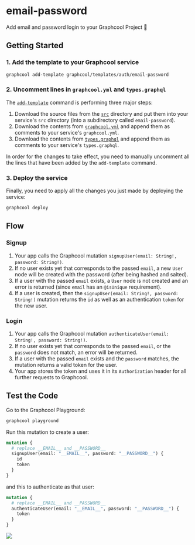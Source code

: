 # email-password

Add email and password login to your Graphcool Project 🎁

## Getting Started

### 1. Add the template to your Graphcool service

```sh
graphcool add-template graphcool/templates/auth/email-password
```

### 2. Uncomment lines in `graphcool.yml` and `types.graphql`

The [`add-template`](https://docs-next.graph.cool/reference/graphcool-cli/commands-aiteerae6l#graphcool-add-template) command is performing three major steps:

1. Download the source files from the [`src`](./src) directory and put them into your service's `src` directory (into a subdirectory called `email-password`).
2. Download the contents from [`graphcool.yml`](./graphcool.yml) and append them as comments to your service's `graphcool.yml`.
3. Download the contents from [`types.graphql`](./types.graphql) and append them as comments to your service's `types.graphql`.

In order for the changes to take effect, you need to manually uncomment all the lines that have been added by the `add-template` command.

### 3. Deploy the service

Finally, you need to apply all the changes you just made by deploying the service:

```sh
graphcool deploy
```

## Flow

### Signup

1. Your app calls the Graphcool mutation `signupUser(email: String!, password: String!)`.
2. If no user exists yet that corresponds to the passed `email`, a new `User` node will be created with the password (after being hashed and salted).
3. If a user with the passed `email` exists, a `User` node is not created and an error is returned (since `email` has an `@isUnique` requirement).
4. If a user is created, then the `signupUser(email: String!, password: String!)` mutation returns the `id` as well as an authentication `token` for the new user.

### Login

1. Your app calls the Graphcool mutation `authenticateUser(email: String!, password: String!)`.
2. If no user exists yet that corresponds to the passed `email`, or the `password` does not match, an error will be returned.
3. If a user with the passed `email` exists and the `password` matches, the mutation returns a valid token for the user.
4. Your app stores the token and uses it in its `Authorization` header for all further requests to Graphcool.

## Test the Code

Go to the Graphcool Playground:

```sh
graphcool playground
```

Run this mutation to create a user:

```graphql
mutation {
  # replace __EMAIL__ and __PASSWORD__
  signupUser(email: "__EMAIL__", password: "__PASSWORD__") {
    id
    token
  }
}
```

and this to authenticate as that user:

```graphql
mutation {
  # replace __EMAIL__ and __PASSWORD__
  authenticateUser(email: "__EMAIL__", password: "__PASSWORD__") {
    token
  }
}
```

![](http://i.imgur.com/5RHR6Ku.png)
